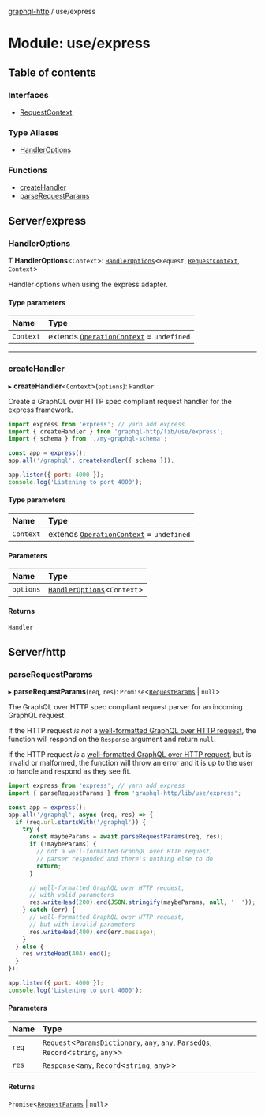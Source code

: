 [graphql-http](../README.md) / use/express

# Module: use/express

## Table of contents

### Interfaces

- [RequestContext](../interfaces/use_express.RequestContext.md)

### Type Aliases

- [HandlerOptions](use_express.md#handleroptions)

### Functions

- [createHandler](use_express.md#createhandler)
- [parseRequestParams](use_express.md#parserequestparams)

## Server/express

### HandlerOptions

Ƭ **HandlerOptions**<`Context`\>: [`HandlerOptions`](../interfaces/handler.HandlerOptions.md)<`Request`, [`RequestContext`](../interfaces/use_express.RequestContext.md), `Context`\>

Handler options when using the express adapter.

#### Type parameters

| Name | Type |
| :------ | :------ |
| `Context` | extends [`OperationContext`](handler.md#operationcontext) = `undefined` |

___

### createHandler

▸ **createHandler**<`Context`\>(`options`): `Handler`

Create a GraphQL over HTTP spec compliant request handler for
the express framework.

```js
import express from 'express'; // yarn add express
import { createHandler } from 'graphql-http/lib/use/express';
import { schema } from './my-graphql-schema';

const app = express();
app.all('/graphql', createHandler({ schema }));

app.listen({ port: 4000 });
console.log('Listening to port 4000');
```

#### Type parameters

| Name | Type |
| :------ | :------ |
| `Context` | extends [`OperationContext`](handler.md#operationcontext) = `undefined` |

#### Parameters

| Name | Type |
| :------ | :------ |
| `options` | [`HandlerOptions`](use_express.md#handleroptions)<`Context`\> |

#### Returns

`Handler`

## Server/http

### parseRequestParams

▸ **parseRequestParams**(`req`, `res`): `Promise`<[`RequestParams`](../interfaces/common.RequestParams.md) \| ``null``\>

The GraphQL over HTTP spec compliant request parser for an incoming GraphQL request.

If the HTTP request _is not_ a [well-formatted GraphQL over HTTP request](https://graphql.github.io/graphql-over-http/draft/#sec-Request), the function will respond
on the `Response` argument and return `null`.

If the HTTP request _is_ a [well-formatted GraphQL over HTTP request](https://graphql.github.io/graphql-over-http/draft/#sec-Request), but is invalid or malformed,
the function will throw an error and it is up to the user to handle and respond as they see fit.

```js
import express from 'express'; // yarn add express
import { parseRequestParams } from 'graphql-http/lib/use/express';

const app = express();
app.all('/graphql', async (req, res) => {
  if (req.url.startsWith('/graphql')) {
    try {
      const maybeParams = await parseRequestParams(req, res);
      if (!maybeParams) {
        // not a well-formatted GraphQL over HTTP request,
        // parser responded and there's nothing else to do
        return;
      }

      // well-formatted GraphQL over HTTP request,
      // with valid parameters
      res.writeHead(200).end(JSON.stringify(maybeParams, null, '  '));
    } catch (err) {
      // well-formatted GraphQL over HTTP request,
      // but with invalid parameters
      res.writeHead(400).end(err.message);
    }
  } else {
    res.writeHead(404).end();
  }
});

app.listen({ port: 4000 });
console.log('Listening to port 4000');
```

#### Parameters

| Name | Type |
| :------ | :------ |
| `req` | `Request`<`ParamsDictionary`, `any`, `any`, `ParsedQs`, `Record`<`string`, `any`\>\> |
| `res` | `Response`<`any`, `Record`<`string`, `any`\>\> |

#### Returns

`Promise`<[`RequestParams`](../interfaces/common.RequestParams.md) \| ``null``\>
